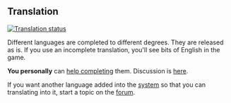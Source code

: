 ## Translation

[![Translation status](https://tra.bgforge.net/widgets/fallout/-/up/svg-badge.svg)](https://tra.bgforge.net/projects/fallout/up/)

Different languages are completed to different degrees. They are released as is. If you use an incomplete translation, you'll see bits of English in the game.

**You personally** can [help completing](https://tra.bgforge.net/projects/fallout/up/) them. Discussion is [here](https://forums.bgforge.net/viewtopic.php?f=9&t=21).

If you want another language added into the [system](https://tra.bgforge.net/projects/fallout/up/) so that you can translating into it, start a topic on the [forum](https://forums.bgforge.net/viewtopic.php?f=9&t=22).
